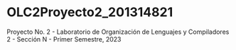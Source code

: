# OLC2Proyecto2_201314821
Proyecto No. 2 - Laboratorio de Organización de Lenguajes y Compiladores 2 - Sección N - Primer Semestre, 2023
